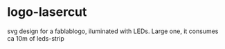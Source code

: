 # logo-lasercut

svg design for a fablablogo, iluminated with LEDs.
Large one, it consumes ca 10m of leds-strip
